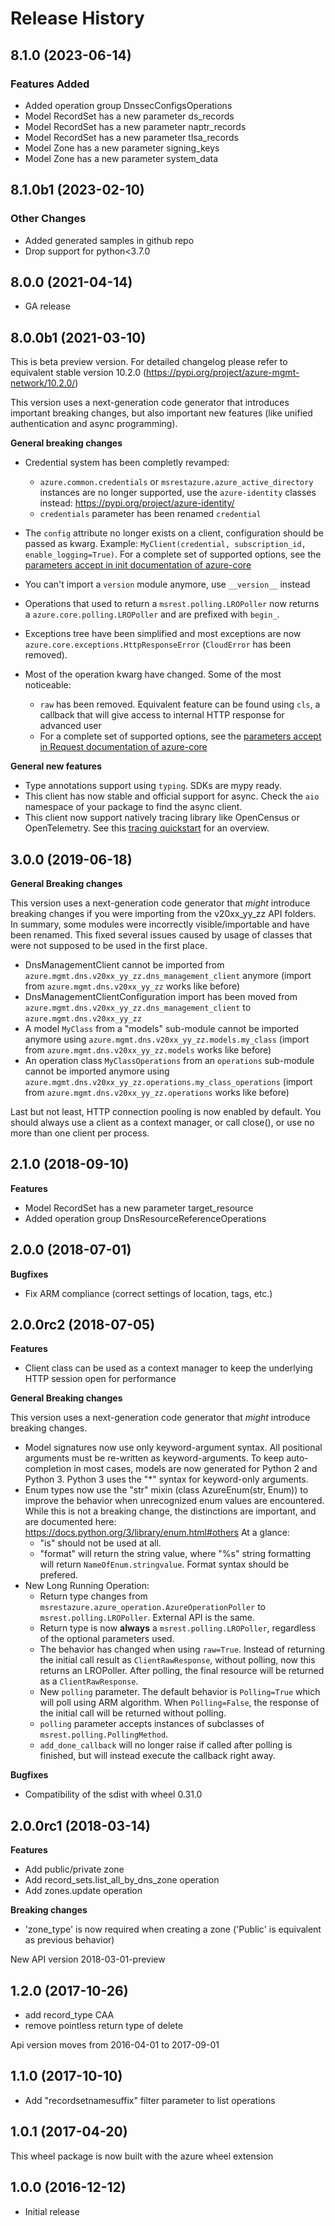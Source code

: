 # Release History

## 8.1.0 (2023-06-14)

### Features Added

  - Added operation group DnssecConfigsOperations
  - Model RecordSet has a new parameter ds_records
  - Model RecordSet has a new parameter naptr_records
  - Model RecordSet has a new parameter tlsa_records
  - Model Zone has a new parameter signing_keys
  - Model Zone has a new parameter system_data

## 8.1.0b1 (2023-02-10)

### Other Changes

  - Added generated samples in github repo
  - Drop support for python<3.7.0

## 8.0.0 (2021-04-14)

 - GA release

## 8.0.0b1 (2021-03-10)

This is beta preview version.
For detailed changelog please refer to equivalent stable version 10.2.0 (https://pypi.org/project/azure-mgmt-network/10.2.0/)

This version uses a next-generation code generator that introduces important breaking changes, but also important new features (like unified authentication and async programming).

**General breaking changes**

- Credential system has been completly revamped:

  - `azure.common.credentials` or `msrestazure.azure_active_directory` instances are no longer supported, use the `azure-identity` classes instead: https://pypi.org/project/azure-identity/
  - `credentials` parameter has been renamed `credential`

- The `config` attribute no longer exists on a client, configuration should be passed as kwarg. Example: `MyClient(credential, subscription_id, enable_logging=True)`. For a complete set of
  supported options, see the [parameters accept in init documentation of azure-core](https://github.com/Azure/azure-sdk-for-python/blob/main/sdk/core/azure-core/CLIENT_LIBRARY_DEVELOPER.md#available-policies)
- You can't import a `version` module anymore, use `__version__` instead
- Operations that used to return a `msrest.polling.LROPoller` now returns a `azure.core.polling.LROPoller` and are prefixed with `begin_`.
- Exceptions tree have been simplified and most exceptions are now `azure.core.exceptions.HttpResponseError` (`CloudError` has been removed).
- Most of the operation kwarg have changed. Some of the most noticeable:

  - `raw` has been removed. Equivalent feature can be found using `cls`, a callback that will give access to internal HTTP response for advanced user
  - For a complete set of
  supported options, see the [parameters accept in Request documentation of azure-core](https://github.com/Azure/azure-sdk-for-python/blob/main/sdk/core/azure-core/CLIENT_LIBRARY_DEVELOPER.md#available-policies)

**General new features**

- Type annotations support using `typing`. SDKs are mypy ready.
- This client has now stable and official support for async. Check the `aio` namespace of your package to find the async client.
- This client now support natively tracing library like OpenCensus or OpenTelemetry. See this [tracing quickstart](https://github.com/Azure/azure-sdk-for-python/tree/main/sdk/core/azure-core-tracing-opentelemetry) for an overview.


## 3.0.0 (2019-06-18)

**General Breaking changes**

This version uses a next-generation code generator that *might*
introduce breaking changes if you were importing from the v20xx_yy_zz
API folders. In summary, some modules were incorrectly
visible/importable and have been renamed. This fixed several issues
caused by usage of classes that were not supposed to be used in the
first place.

  - DnsManagementClient cannot be imported from
    `azure.mgmt.dns.v20xx_yy_zz.dns_management_client` anymore
    (import from `azure.mgmt.dns.v20xx_yy_zz` works like before)
  - DnsManagementClientConfiguration import has been moved from
    `azure.mgmt.dns.v20xx_yy_zz.dns_management_client` to
    `azure.mgmt.dns.v20xx_yy_zz`
  - A model `MyClass` from a "models" sub-module cannot be imported
    anymore using `azure.mgmt.dns.v20xx_yy_zz.models.my_class`
    (import from `azure.mgmt.dns.v20xx_yy_zz.models` works like
    before)
  - An operation class `MyClassOperations` from an `operations`
    sub-module cannot be imported anymore using
    `azure.mgmt.dns.v20xx_yy_zz.operations.my_class_operations`
    (import from `azure.mgmt.dns.v20xx_yy_zz.operations` works like
    before)

Last but not least, HTTP connection pooling is now enabled by default.
You should always use a client as a context manager, or call close(), or
use no more than one client per process.

## 2.1.0 (2018-09-10)

**Features**

  - Model RecordSet has a new parameter target_resource
  - Added operation group DnsResourceReferenceOperations

## 2.0.0 (2018-07-01)

**Bugfixes**

  - Fix ARM compliance (correct settings of location, tags, etc.)

## 2.0.0rc2 (2018-07-05)

**Features**

  - Client class can be used as a context manager to keep the underlying
    HTTP session open for performance

**General Breaking changes**

This version uses a next-generation code generator that *might*
introduce breaking changes.

  - Model signatures now use only keyword-argument syntax. All
    positional arguments must be re-written as keyword-arguments. To
    keep auto-completion in most cases, models are now generated for
    Python 2 and Python 3. Python 3 uses the "*" syntax for
    keyword-only arguments.
  - Enum types now use the "str" mixin (class AzureEnum(str, Enum)) to
    improve the behavior when unrecognized enum values are encountered.
    While this is not a breaking change, the distinctions are important,
    and are documented here:
    <https://docs.python.org/3/library/enum.html#others> At a glance:
      - "is" should not be used at all.
      - "format" will return the string value, where "%s" string
        formatting will return `NameOfEnum.stringvalue`. Format syntax
        should be prefered.
  - New Long Running Operation:
      - Return type changes from
        `msrestazure.azure_operation.AzureOperationPoller` to
        `msrest.polling.LROPoller`. External API is the same.
      - Return type is now **always** a `msrest.polling.LROPoller`,
        regardless of the optional parameters used.
      - The behavior has changed when using `raw=True`. Instead of
        returning the initial call result as `ClientRawResponse`,
        without polling, now this returns an LROPoller. After polling,
        the final resource will be returned as a `ClientRawResponse`.
      - New `polling` parameter. The default behavior is
        `Polling=True` which will poll using ARM algorithm. When
        `Polling=False`, the response of the initial call will be
        returned without polling.
      - `polling` parameter accepts instances of subclasses of
        `msrest.polling.PollingMethod`.
      - `add_done_callback` will no longer raise if called after
        polling is finished, but will instead execute the callback right
        away.

**Bugfixes**

  - Compatibility of the sdist with wheel 0.31.0

## 2.0.0rc1 (2018-03-14)

**Features**

  - Add public/private zone
  - Add record_sets.list_all_by_dns_zone operation
  - Add zones.update operation

**Breaking changes**

  - 'zone_type' is now required when creating a zone ('Public' is
    equivalent as previous behavior)

New API version 2018-03-01-preview

## 1.2.0 (2017-10-26)

  - add record_type CAA
  - remove pointless return type of delete

Api version moves from 2016-04-01 to 2017-09-01

## 1.1.0 (2017-10-10)

  - Add "recordsetnamesuffix" filter parameter to list operations

## 1.0.1 (2017-04-20)

This wheel package is now built with the azure wheel extension

## 1.0.0 (2016-12-12)

  - Initial release

